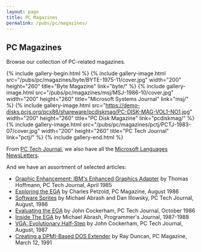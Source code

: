 ```yaml
---
layout: page
title: PC Magazines
permalink: /pubs/pc/magazines/
---
```


PC Magazines
------------

Browse our collection of PC-related magazines.

{% include gallery-begin.html %}
{% include gallery-image.html src="/pubs/pc/magazines/byte/BYTE-1975-11/cover.jpg" width="200" height="260" title="Byte Magazine" link="byte/" %}
{% include gallery-image.html src="/pubs/pc/magazines/msj/MSJ-1986-10/cover.jpg" width="200" height="260" title="Microsoft Systems Journal" link="msj/" %}
{% include gallery-image.html src="https://demo-disks.pcjs.org/pcx86/shareware/pcdiskmag/PC-DISK-MAG-VOL1-NO1.jpg" width="200" height="260" title="PC Disk Magazine" link="pcdiskmag/" %}
{% include gallery-image.html src="/pubs/pc/magazines/pctj/PCTJ-1983-07/cover.jpg" width="200" height="260" title="PC Tech Journal" link="pctj/" %}
{% include gallery-end.html %}

From [PC Tech Journal](pctj/), we also have all the [Microsoft Languages NewsLetters](/disks/pcx86/tools/microsoft/).

And we have an assortment of selected articles:

- [Graphic Enhancement: IBM's Enhanced Graphics Adapter](/pubs/pc/magazines/pctj/PCTJ-1985-04/) by Thomas Hoffmann, PC Tech Journal, April 1985
- [Exploring the EGA](https://1drv.ms/b/s!ArcO_mFRe1Z9gqB36n_2vo8S1d6g-w) by Charles Petzold, PC Magazine, August 1986
- [Software Sprites](/pubs/pc/magazines/pctj/PCTJ-1986-08/) by Michael Abrash and Dan Illowsky, PC Tech Journal, August, 1986
- [Evaluating the EGA](/pubs/pc/magazines/pctj/PCTJ-1986-10/) by John Cockerham, PC Tech Journal, October 1986
- [Inside The EGA](https://1drv.ms/b/s!ArcO_mFRe1Z9gqBMF74XWd0EJdcSsQ) by Michael Abrash, Programmer's Journal, 1987-1988
- [VGA: Evolutionary Half-Step](/pubs/pc/magazines/pctj/PCTJ-1987-08/) by John Cockerham, PC Tech Journal, August, 1987
- [Creating a DPMI-Based DOS Extender](https://1drv.ms/b/s!ArcO_mFRe1Z9gqB4ybwVb8TGhX-Q7g) by Ray Duncan, PC Magazine, March 12, 1991
